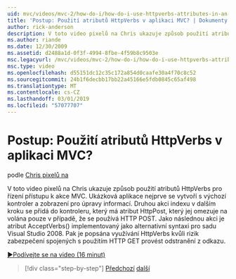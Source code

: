 ```yaml
---
uid: mvc/videos/mvc-2/how-do-i/how-do-i-use-httpverbs-attributes-in-an-mvc-application
title: 'Postup: Použití atributů HttpVerbs v aplikaci MVC? | Dokumenty Microsoft'
author: rick-anderson
description: V toto video pixelů na Chris ukazuje způsob použití atributů HttpVerbs pro řízení přístupu k akce MVC. Nejprve se vytvoří ukázkovou aplikaci s co výchozí...
ms.author: riande
ms.date: 12/30/2009
ms.assetid: d2488a1d-0f3f-4994-8fbe-4f59b8c9503e
msc.legacyurl: /mvc/videos/mvc-2/how-do-i/how-do-i-use-httpverbs-attributes-in-an-mvc-application
msc.type: video
ms.openlocfilehash: d55151dc12c35c172a854d0caafe30a4f70c8c52
ms.sourcegitcommit: 24b1f6decbb17bb22a45166e5fdb0845c65af498
ms.translationtype: MT
ms.contentlocale: cs-CZ
ms.lasthandoff: 03/01/2019
ms.locfileid: "57077707"
---
```

<a name="how-do-i-use-httpverbs-attributes-in-an-mvc-application"></a>Postup: Použití atributů HttpVerbs v aplikaci MVC?
====================
podle [Chris pixelů na](https://twitter.com/chrispels)

V toto video pixelů na Chris ukazuje způsob použití atributů HttpVerbs pro řízení přístupu k akce MVC. Ukázková aplikace nejprve se vytvoří s výchozí kontroler a zobrazení pro úpravy informací. Druhou akci indexu v dalším kroku se přidá do kontroleru, který má atribut HttpPost, který jej omezuje na volána pouze v případě, že se používá HTTP POST. Jako následnou akci je atribut AcceptVerbs() implementovaný jako alternativní syntaxi pro sadu Visual Studio 2008. Pak je popsána využívání HttpVerbs kvůli rizik zabezpečení spojených s použitím HTTP GET provést odstranění z odkazu.

[&#9654;Podívejte se na video (16 minut)](https://channel9.msdn.com/Blogs/ASP-NET-Site-Videos/how-do-i-use-httpverbs-attributes-in-an-mvc-application)

> [!div class="step-by-step"]
> [Předchozí](how-do-i-work-with-model-binders-in-an-mvc-application.md)
> [další](mvc2-html-encoding.md)
